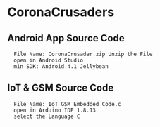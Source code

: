 # CoronaCrusaders

## Android App Source Code
```
  File Name: CoronaCrusader.zip Unzip the File
  open in Android Studio 
  min SDK: Android 4.1 Jellybean
```

## IoT & GSM Source Code
```
  File Name: IoT_GSM_Embedded_Code.c 
  open in Arduino IDE 1.8.13 
  select the Language C 
```
